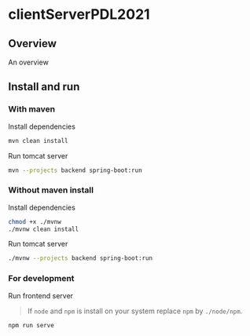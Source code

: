# clientServerPDL2021

## Overview

An overview

## Install and run

### With maven

Install dependencies

```bash
mvn clean install
```

Run tomcat server

```bash
mvn --projects backend spring-boot:run
```

### Without maven install

Install dependencies

```bash
chmod +x ./mvnw
./mvnw clean install
```

Run tomcat server

```bash
./mvnw --projects backend spring-boot:run
```

### For development

Run frontend server

> If `node` and `npm` is install on your system replace `npm` by `./node/npm`.

```bash
npm run serve
```
